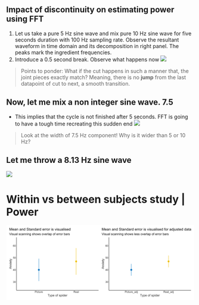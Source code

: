 ## Impact of discontinuity on estimating power using FFT
1. Let us take a pure 5 Hz sine wave and mix pure 10 Hz sine wave for five seconds duration with 100 Hz sampling rate. Observe the resultant waveform in time domain and its decomposition in right panel. The peaks mark the ingredient frequencies.
2. Introduce a 0.5 second break. Observe what happens now
![](https://github.com/rahulvenugopal/IntuitionsSignalProcessing/blob/main/The%20Gap%20Effect/TheGapEffect.png)

> Points to ponder: What if the cut happens in such a manner that, the joint pieces exactly match? Meaning, there is no **jump** from the last datapoint of cut to next, a smooth transition.

## Now, let me mix a non integer sine wave. 7.5
- This implies that the cycle is not finished after 5 seconds. FFT is going to have a tough time recreating this sudden end
![](https://github.com/rahulvenugopal/IntuitionsSignalProcessing/blob/main/The%20Gap%20Effect/TheeSinewaves.png)
> Look at the width of 7.5 Hz component! Why is it wider than 5 or 10 Hz?

## Let me throw a 8.13 Hz sine wave
![](https://github.com/rahulvenugopal/IntuitionsSignalProcessing/blob/main/The%20Gap%20Effect/FourSinewaves.png)

# Within vs between subjects study | Power
![](https://github.com/rahulvenugopal/Intuitions/blob/main/Pair%20or%20not%20to%20pair/mean_se_viz_corrected.png)
